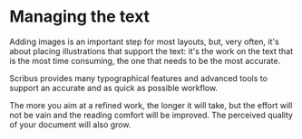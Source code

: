 # Managing the text

Adding images is an important step for most layouts, but, very often, it's about placing illustrations that support the text: it's the work on the text that is the most time consuming, the one that needs to be the most accurate.

Scribus provides many typographical features and advanced tools to support an accurate and as quick as possible workflow.

The more you aim at a refined work, the longer it will take, but the effort will not be vain and the reading comfort will be improved. The perceived quality of your document will also grow.
